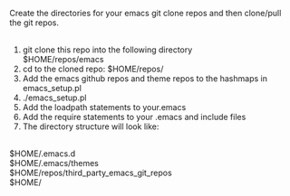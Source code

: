 Create the directories for your emacs git clone repos and then clone/pull the git repos.<br>
<br>
1. git clone this repo into the following directory<br>
$HOME/repos/emacs
2. cd to the cloned repo: $HOME/repos/<br>
3. Add the emacs github repos and theme repos to the hashmaps in emacs_setup.pl<br>
4. ./emacs_setup.pl<br>
5. Add the loadpath statements to your.emacs<br>
6. Add the require statements to your .emacs and include files<br>
7. The directory structure will look like:<br>
<br>
$HOME/.emacs.d<br>
$HOME/.emacs/themes<br>
$HOME/repos/third_party_emacs_git_repos<br>
$HOME/<br>
     



